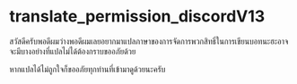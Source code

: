 # translate_permission_discordV13

สวัสดีครับพอดีผมว่างพอดีผมเลยอยากมาแปลภาษาของการจัดการพวกสิทธิ์ในการเขียนบอทนะฮะอาจจะมีบางอย่างที่แปลไม่ได้ต้องกราบขออภัยด้วย

หากแปลได้ไม่ถูกใจก็ขออภัยทุกท่านที่เข้ามาดูด้วยนะครับ 
